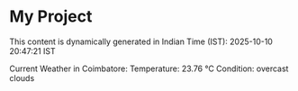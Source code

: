 # My Project

This content is dynamically generated in Indian Time (IST): 2025-10-10 20:47:21 IST


Current Weather in Coimbatore:
Temperature: 23.76 °C
Condition: overcast clouds
